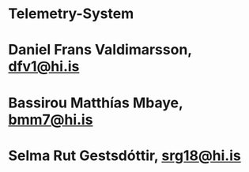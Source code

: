 # Telemetry-System
# Daniel Frans Valdimarsson, dfv1@hi.is
# Bassirou Matthías Mbaye, bmm7@hi.is
# Selma Rut Gestsdóttir, srg18@hi.is